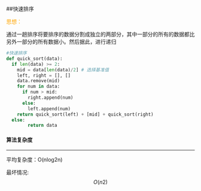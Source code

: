 ##快速排序

<font color='orange'>思想：</font>

通过一趟排序将要排序的数据分割成独立的两部分，其中一部分的所有的数据都比另外一部分的所有数据小。然后据此，进行递归 

```python
#快速排序
def quick_sort(data):
  if len(data) >= 2:
    mid = data[len(data)/2] # 选择基准值
    left, right = [], []
    data.remove(mid)
    for num in data:
      if num > mid:
        right.append(num)
      else:
        left.append(num)
    return quick_sort(left) + [mid] + quick_sort(right)
  else:
    	return data
```



#### 算法复杂度

----

平均复杂度：O(nlog2n)

最坏情况:
$$
O(n2)
$$
